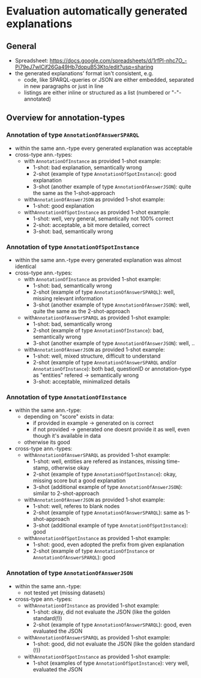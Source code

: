 # Evaluation automatically generated explanations

## General
- Spreadsheet: https://docs.google.com/spreadsheets/d/1rfPl-nhc7O_-Pi79eJ7wICjf26Ga49Hb7dopuB53Kto/edit?usp=sharing
- the generated explanations' format isn't consistent, e.g.
	- code, like SPARQL-queries or JSON are either embedded, separated in new paragraphs or just in line
	- listings are either inline or structured as a list (numbered or "-"-annotated)

## Overview for annotation-types

### Annotation of type `AnnotationOfAnswerSPARQL`
- within the same ann.-type every generated explanation was acceptable
- cross-type ann.-types:
	- with `AnnotationOfInstance` as provided 1-shot example:
		- 1-shot: bad explanation, semantically wrong 
		- 2-shot (example of type `AnnotationOfSpotInstance`): good explanation
		- 3-shot (another example of type `AnnotationOfAnswerJSON`): quite the same as the 1-shot-approach
	- with`AnnotationOfAnswerJSON` as provided 1-shot example:
		- 1-shot: good explanation
	- with`AnnotationOfSpotInstance` as provided 1-shot example:
		- 1-shot: well, very general, semantically not 100% correct
		- 2-shot: acceptable, a bit more detailed, correct
		- 3-shot: bad, semantically wrong
### Annotation of type `AnnotationOfSpotInstance`
- within the same ann.-type every generated explanation was almost identical
- cross-type ann.-types:
	- with `AnnotationOfInstance` as provided 1-shot example:
		- 1-shot: bad, semantically wrong
		- 2-shot (example of type `AnnotationOfAnswerSPARQL`): well, missing relevant information
		- 3-shot (another example of type `AnnotationOfAnswerJSON`): well, quite the same as the 2-shot-approach
	- with`AnnotationOfAnswerSPARQL` as provided 1-shot example:
		- 1-shot: bad, semantically wrong
		- 2-shot (example of type `AnnotationOfInstance`): bad, semantically wrong
		- 3-shot (another example of type `AnnotationOfAnswerJSON`): well, ..
	- with`AnnotationOfAnswerJSON` as provided 1-shot example:
		- 1-shot: well, mixed structure, difficult to understand
		- 2-shot (example of type `AnnotationOfAnswerSPARQL` and/or `AnnotationOfInstance`): both bad, questionID or annotation-type as "entities" refered -> semantically wrong
		- 3-shot: acceptable, minimalized details
### Annotation of type `AnnotationOfInstance`
- within the same ann.-type:
	- depending on "score" exists in data:
		- if provided in example -> generated on is correct
		- if not provided -> generated one doesnt provide it as well, even though it's available in data
	- otherwise its good
- cross-type ann.-types:
	- with`AnnotationOfAnswerSPARQL` as provided 1-shot example:
		- 1-shot: well, entities are refered as instances, missing time-stamp, otherwise okay
		- 2-shot (example of type `AnnotationOfSpotInstance`): okay, missing score but a good explanation
		- 3-shot (additional example of type `AnnotationOfAnswerJSON`): similar to 2-shot-approach
	- with`AnnotationOfAnswerJSON` as provided 1-shot example:
		- 1-shot: well, referes to blank nodes
		- 2-shot (example of type `AnnotationOfAnswerSPARQL`): same as 1-shot-approach
		- 3-shot (additional example of type `AnnotationOfSpotInstance`): good
	- with`AnnotationOfSpotInstance` as provided 1-shot example:
		- 1-shot: good, even adopted the prefix from given explanation
		- 2-shot (example of type `AnnotationOfInstance` or `AnnotationOfAnswerSPARQL`): good
### Annotation of type `AnnotationOfAnswerJSON`
- within the same ann.-type:
	- not tested yet (missing datasets)
- cross-type ann.-types:
	- with`AnnotationOfInstance` as provided 1-shot example:
		- 1-shot: okay, did not evaluate the JSON (like the golden standard(!))
		- 2-shot (example of type `AnnotationOfAnswerSPARQL`): good, even evaluated the JSON
	- with`AnnotationOfAnswerSPARQL` as provided 1-shot example:
		- 1-shot: good, did not evaluate the JSON (like the golden standard (!))
	- with`AnnotationOfSpotInstance` as provided 1-shot example:
		- 1-shot (examples of type `AnnotationOfSpotInstance`): very well, evaluated the JSON
